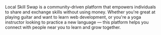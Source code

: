 Local Skill Swap is a community-driven platform that empowers individuals to share and exchange skills without using money. Whether you're great at playing guitar and want to learn web development, or you're a yoga instructor looking to practice a new language — this platform helps you connect with people near you to learn and grow together.
